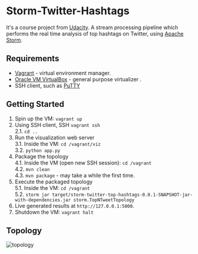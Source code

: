 # Storm-Twitter-Hashtags
It's a course project from [Udacity](https://www.udacity.com/course/real-time-analytics-with-apache-storm--ud381). A stream processing pipeline which performs the real time analysis of top hashtags on Twitter, using [Apache Storm](http://storm.apache.org/).

## Requirements
  * [Vagrant](https://www.vagrantup.com/) - virtual environment manager.
  * [Oracle VM VirtualBox](https://www.virtualbox.org/) - general purpose virtualizer .
  * SSH client, such as [PuTTY](http://www.putty.org/)

## Getting Started
  1. Spin up the VM: `vagrant up`
  2. Using SSH client, SSH `vagrant ssh` <br/>
  2.1. `cd ..`
  3. Run the visualization web server <br/>
  3.1. Inside the VM: `cd /vagrant/viz`<br/>
  3.2. `python app.py`
  4. Package the topology <br/>
  4.1. Inside the VM (open new SSH session): `cd /vagrant` <br/>
  4.2. `mvn clean`<br/>
  4.3. `mvn package` - may take a while the first time.<br/>
  5. Execute the packaged topology <br/>
  5.1. Inside the VM: `cd /vagrant` <br/>
  5.2. `storm jar target/storm-twitter-top-hashtags-0.0.1-SNAPSHOT-jar-with-dependencies.jar storm.TopNTweetTopology`
  6. Live generated results at `http://127.0.0.1:5000`.
  7. Shutdown the VM: `vagrant halt`

## Topology 
![topology](https://cloud.githubusercontent.com/assets/16224847/25064079/1ea5124a-21f3-11e7-9708-22b2e3413ecf.png)
